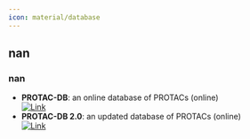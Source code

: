 ```yaml
---
icon: material/database
---
```



## **nan**
### **nan**
- **PROTAC-DB**: an online database of PROTACs (online)  
	[![Link](https://img.shields.io/badge/Link-offline-red?style=for-the-badge&logo=xamarin&logoColor=red)](http://cadd.zju.edu.cn/protacdb/)  
- **PROTAC-DB 2.0**: an updated database of PROTACs (online)  
	[![Link](https://img.shields.io/badge/Link-offline-red?style=for-the-badge&logo=xamarin&logoColor=red)](http://cadd.zju.edu.cn/protacdb/)  
